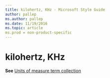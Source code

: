 ```yaml
---
title: kilohertz, KHz - Microsoft Style Guide
author: pallep
ms.author: pallep
ms.date: 11/19/2016
ms.topic: article
ms.prod = non-product-specific
---
```


# kilohertz, KHz

**See** [Units of measure term collection](/style-guide/a-z-word-list-term-collections/term-collections/units-of-measure-terms)
